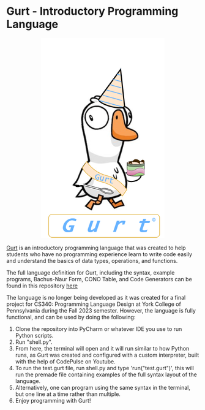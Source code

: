 # Gurt - Introductory Programming Language

   <p align="center">
     <img src="https://github.com/robertwood68/Gurt/blob/main/Logo%20Files/GurtLogo2.png?raw=true">
   </p>
   
[Gurt](https://github.com/robertwood68/Gurt) is an introductory programming language that was created to help students who have no programming experience learn to write code easily and understand the basics of data types, operations, and functions.

The full language definition for Gurt, including the syntax, example programs, Bachus-Naur Form, CONO Table, and Code Generators can be found in this repository [here](https://github.com/robertwood68/Gurt/blob/main/Language%20Description/Language%20Description%20-%20Gurt.pdf)

The language is no longer being developed as it was created for a final project for CS340: Programming Language Design at York College of Pennsylvania during the Fall 2023 semester.  However, the language is fully functional, and can be used by doing the following:
1. Clone the repository into PyCharm or whatever IDE you use to run Python scripts.
2. Run "shell.py".
3. From here, the terminal will open and it will run similar to how Python runs, as Gurt was created and configured with a custom interpreter, built with the help of CodePulse on Youtube.
4. To run the test.gurt file, run shell.py and type 'run("test.gurt")', this will run the premade file containing examples of the full syntax layout of the language.
5. Alternatively, one can program using the same syntax in the terminal, but one line at a time rather than multiple.
6. Enjoy programming with Gurt!
